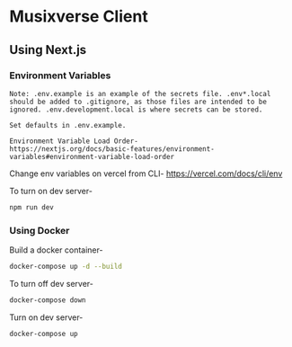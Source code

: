 # Musixverse Client

## Using Next.js

### Environment Variables

```
Note: .env.example is an example of the secrets file. .env*.local should be added to .gitignore, as those files are intended to be ignored. .env.development.local is where secrets can be stored.

Set defaults in .env.example.

Environment Variable Load Order-
https://nextjs.org/docs/basic-features/environment-variables#environment-variable-load-order
```

Change env variables on vercel from CLI- https://vercel.com/docs/cli/env

To turn on dev server-
```sh
npm run dev
```

### Using Docker

Build a docker container- 
```sh
docker-compose up -d --build
```

To turn off dev server-
```sh
docker-compose down
```

Turn on dev server-
```sh
docker-compose up
```